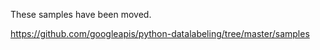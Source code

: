 These samples have been moved.

https://github.com/googleapis/python-datalabeling/tree/master/samples